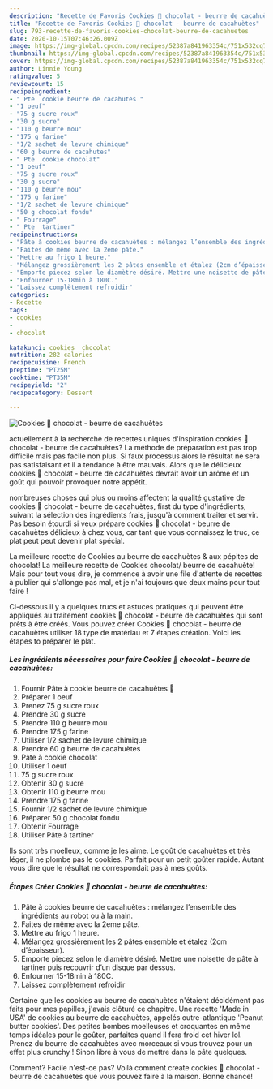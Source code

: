 ```yaml
---
description: "Recette de Favoris Cookies 🍪 chocolat - beurre de cacahuètes"
title: "Recette de Favoris Cookies 🍪 chocolat - beurre de cacahuètes"
slug: 793-recette-de-favoris-cookies-chocolat-beurre-de-cacahuetes
date: 2020-10-15T07:46:26.009Z
image: https://img-global.cpcdn.com/recipes/52387a841963354c/751x532cq70/cookies-🍪-chocolat-beurre-de-cacahuetes-photo-principale-de-la-recette.jpg
thumbnail: https://img-global.cpcdn.com/recipes/52387a841963354c/751x532cq70/cookies-🍪-chocolat-beurre-de-cacahuetes-photo-principale-de-la-recette.jpg
cover: https://img-global.cpcdn.com/recipes/52387a841963354c/751x532cq70/cookies-🍪-chocolat-beurre-de-cacahuetes-photo-principale-de-la-recette.jpg
author: Linnie Young
ratingvalue: 5
reviewcount: 15
recipeingredient:
- " Pte  cookie beurre de cacahutes "
- "1 oeuf"
- "75 g sucre roux"
- "30 g sucre"
- "110 g beurre mou"
- "175 g farine"
- "1/2 sachet de levure chimique"
- "60 g beurre de cacahutes"
- " Pte  cookie chocolat"
- "1 oeuf"
- "75 g sucre roux"
- "30 g sucre"
- "110 g beurre mou"
- "175 g farine"
- "1/2 sachet de levure chimique"
- "50 g chocolat fondu"
- " Fourrage"
- " Pte  tartiner"
recipeinstructions:
- "Pâte à cookies beurre de cacahuètes : mélangez l’ensemble des ingrédients au robot ou à la main."
- "Faites de même avec la 2eme pâte."
- "Mettre au frigo 1 heure."
- "Mélangez grossièrement les 2 pâtes ensemble et étalez (2cm d’épaisseur)."
- "Emporte piecez selon le diamètre désiré. Mettre une noisette de pâte à tartiner puis recouvrir d’un disque par dessus."
- "Enfourner 15-18min à 180C."
- "Laissez complètement refroidir"
categories:
- Recette
tags:
- cookies
- 
- chocolat

katakunci: cookies  chocolat 
nutrition: 282 calories
recipecuisine: French
preptime: "PT25M"
cooktime: "PT35M"
recipeyield: "2"
recipecategory: Dessert

---
```



![Cookies 🍪 chocolat - beurre de cacahuètes](https://img-global.cpcdn.com/recipes/52387a841963354c/751x532cq70/cookies-🍪-chocolat-beurre-de-cacahuetes-photo-principale-de-la-recette.jpg)

actuellement à la recherche de recettes uniques d'inspiration cookies 🍪 chocolat - beurre de cacahuètes? La méthode de préparation est pas trop difficile mais pas facile non plus. Si faux processus alors le résultat ne sera pas satisfaisant et il a tendance à être mauvais. Alors que le délicieux cookies 🍪 chocolat - beurre de cacahuètes devrait avoir un arôme et un goût qui pouvoir provoquer notre appétit.

nombreuses choses qui plus ou moins affectent la qualité gustative de cookies 🍪 chocolat - beurre de cacahuètes, first du type d'ingrédients, suivant la sélection des ingrédients frais, jusqu'à comment traiter et servir. Pas besoin étourdi si veux prépare cookies 🍪 chocolat - beurre de cacahuètes délicieux à chez vous, car tant que vous connaissez le truc, ce plat peut peut devenir plat spécial.

La meilleure recette de Cookies au beurre de cacahuètes &amp; aux pépites de chocolat! La meilleure recette de Cookies chocolat/ beurre de cacahuète! Mais pour tout vous dire, je commence à avoir une file d&#39;attente de recettes à publier qui s&#39;allonge pas mal, et je n&#39;ai toujours que deux mains pour tout faire !


Ci-dessous il y a quelques trucs et astuces pratiques qui peuvent être appliqués au traitement cookies 🍪 chocolat - beurre de cacahuètes qui sont prêts à être créés. Vous pouvez créer Cookies 🍪 chocolat - beurre de cacahuètes utiliser 18 type de matériau et 7 étapes création. Voici les étapes to préparer le plat.

<!--inarticleads1-->

##### Les ingrédients nécessaires pour faire Cookies 🍪 chocolat - beurre de cacahuètes:

1. Fournir  Pâte à cookie beurre de cacahuètes 🥜
1. Préparer 1 oeuf
1. Prenez 75 g sucre roux
1. Prendre 30 g sucre
1. Prendre 110 g beurre mou
1. Prendre 175 g farine
1. Utiliser 1/2 sachet de levure chimique
1. Prendre 60 g beurre de cacahuètes
1.   Pâte à cookie chocolat
1. Utiliser 1 oeuf
1.  75 g sucre roux
1. Obtenir 30 g sucre
1. Obtenir 110 g beurre mou
1. Prendre 175 g farine
1. Fournir 1/2 sachet de levure chimique
1. Préparer 50 g chocolat fondu
1. Obtenir  Fourrage
1. Utiliser  Pâte à tartiner


Ils sont très moelleux, comme je les aime. Le goût de cacahuètes et très léger, il ne plombe pas le cookies. Parfait pour un petit goûter rapide. Autant vous dire que le résultat ne correspondait pas à mes goûts. 

<!--inarticleads2-->

##### Étapes Créer Cookies 🍪 chocolat - beurre de cacahuètes:

1. Pâte à cookies beurre de cacahuètes : mélangez l’ensemble des ingrédients au robot ou à la main.
1. Faites de même avec la 2eme pâte.
1. Mettre au frigo 1 heure.
1. Mélangez grossièrement les 2 pâtes ensemble et étalez (2cm d’épaisseur).
1. Emporte piecez selon le diamètre désiré. Mettre une noisette de pâte à tartiner puis recouvrir d’un disque par dessus.
1. Enfourner 15-18min à 180C.
1. Laissez complètement refroidir


Certaine que les cookies au beurre de cacahuètes n&#39;étaient décidément pas faits pour mes papilles, j&#39;avais clôturé ce chapitre. Une recette &#39;Made in USA&#39; de cookies au beurre de cacahuètes, appelés outre-atlantique &#39;Peanut butter cookies&#39;. Des petites bombes moelleuses et croquantes en même temps idéales pour le goûter, parfaites quand il fera froid cet hiver lol. Prenez du beurre de cacahuètes avec morceaux si vous trouvez pour un effet plus crunchy ! Sinon libre à vous de mettre dans la pâte quelques. 


Comment? Facile n'est-ce pas? Voilà comment create cookies 🍪 chocolat - beurre de cacahuètes que vous pouvez faire à la maison. Bonne chance!
